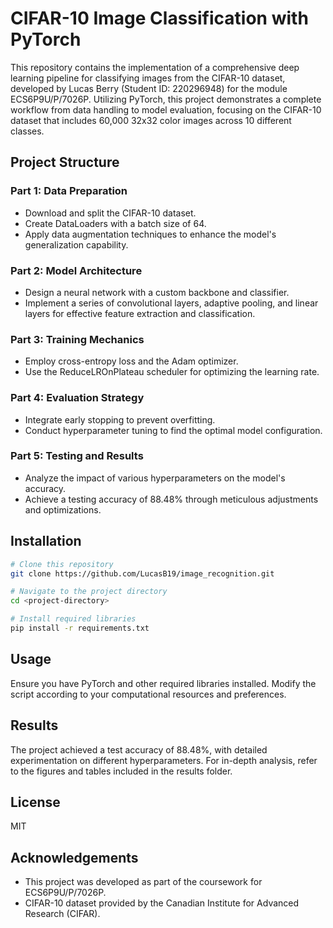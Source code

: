 # CIFAR-10 Image Classification with PyTorch

This repository contains the implementation of a comprehensive deep learning pipeline for classifying images from the CIFAR-10 dataset, developed by Lucas Berry (Student ID: 220296948) for the module ECS6P9U/P/7026P. Utilizing PyTorch, this project demonstrates a complete workflow from data handling to model evaluation, focusing on the CIFAR-10 dataset that includes 60,000 32x32 color images across 10 different classes.

## Project Structure

### Part 1: Data Preparation
* Download and split the CIFAR-10 dataset.
* Create DataLoaders with a batch size of 64.
* Apply data augmentation techniques to enhance the model's generalization capability.
### Part 2: Model Architecture
* Design a neural network with a custom backbone and classifier.
* Implement a series of convolutional layers, adaptive pooling, and linear layers for effective feature extraction and classification.
### Part 3: Training Mechanics
* Employ cross-entropy loss and the Adam optimizer.
* Use the ReduceLROnPlateau scheduler for optimizing the learning rate.
### Part 4: Evaluation Strategy
* Integrate early stopping to prevent overfitting.
* Conduct hyperparameter tuning to find the optimal model configuration.
### Part 5: Testing and Results
* Analyze the impact of various hyperparameters on the model's accuracy.
* Achieve a testing accuracy of 88.48% through meticulous adjustments and optimizations.

## Installation

```bash
# Clone this repository
git clone https://github.com/LucasB19/image_recognition.git
```

```bash
# Navigate to the project directory
cd <project-directory>
```

```bash
# Install required libraries
pip install -r requirements.txt
```

## Usage
Ensure you have PyTorch and other required libraries installed. Modify the script according to your computational resources and preferences.

## Results

The project achieved a test accuracy of 88.48%, with detailed experimentation on different hyperparameters. For in-depth analysis, refer to the figures and tables included in the results folder.

## License

MIT

## Acknowledgements

* This project was developed as part of the coursework for ECS6P9U/P/7026P.
* CIFAR-10 dataset provided by the Canadian Institute for Advanced Research (CIFAR).
